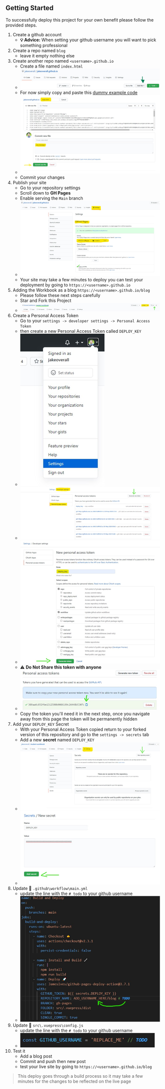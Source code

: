 ## Getting Started

To successfully deploy this project for your own benefit please follow the provided steps. 

1. Create a github account
    - **💡 Advice:** When setting your github username you will want to pick something professional
2. Create a repo named `blog` 
    - leave it empty nothing else
3. Create another repo named `<username>.github.io`
    - Create a file named `index.html`
    - ![add-file](./add-file.jpg)
    - For now simply copy and paste this [dummy example code](https://gist.github.com/jakeoverall/a0dc5ee71c31a9129574f110ee6edc9a#file-index-html)
    - ![add-file-2](./add-file-2.jpg)
    - Commit your changes
4. Publish your site
    - Go to your repository settings
    - Scroll down to **GH Pages**
    - Enable serving the `Main` branch
    - ![deploy-1](./deploy-1.jpg)
    - Your site may take a few minutes to deploy you can test your deployment by going to `https://<username>.github.io`
5. Adding the Workbook as a blog `https://<username>.github.io/blog`
    - Please follow these next steps carefully
    - Star and Fork this Project
    - ![fork](./fork.jpg)
6. Create a Personal Access Token
    - Go to your `settings -> developer settings -> Personal Access Token` 
    - then create a new Personal Access Token called `DEPLOY_KEY`
    - ![account-settings](./account-settings.jpg)
    - ![pat](./pat.jpg)
    - ![pat-2](./pat-2.jpg)
    - ⚠ **Do Not Share this token with anyone**
    - ![pat-3](./pat-3.jpg)
    - Copy the token you'll need it in the next step, once you navigate away from this page the token will be permanently hidden
7. Add your `DEPLOY_KEY` Secret
    - With your Personal Access Token copied return to your forked version of this repository and go to the `settings -> secrets` tab
    - Add a new **secret** named `DEPLOY_KEY` 
    - ![secret-1](./secret-1.jpg)
    - ![secret-2](./secret-2.jpg)
8. Update 📁 `.github\workflow\main.yml`
    - update the line with the `# todo` to your github username
    - ![github-action](./gh-action.jpg)
9. Update 📁 `src\.vuepress\config.js`
    - update the line with the `# todo` to your github username
    - ![config](./config.jpg)
10. Test it
    - Add a blog post
    - Commit and push then new post
    - test your live site by going to `https://<username>.github.io/blog`
 > This deploy goes through a build process so it may take a few minutes for the changes to be reflected on the live page
